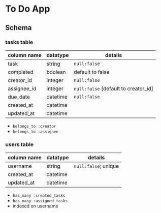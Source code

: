 # To Do App

## Schema
### tasks table
column name | datatype | details
------------|----------|--------
task        | string   |`null:false`
completed   | boolean  | default to false
creator_id  | integer  |`null:false`
assignee_id | integer  |`null:false` [default to creator_id]
due_date    | datetime |`null:false` <!--Maybe null:true ??? -->
created_at  | datetime | 
updated_at  | datetime |

- `belongs_to :creator`
- `belongs_to :assignee`

### users table
column name | datatype | details
------------|----------|--------
username    | string   | `null:false`; unique
created_at  | datetime | 
updated_at  | datetime |

- `has_many :created_tasks`
- `has_many :assigned_tasks`
- indexed on username